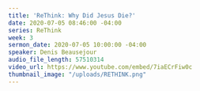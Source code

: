 ```yaml
---
title: 'ReThink: Why Did Jesus Die?'
date: 2020-07-05 08:46:00 -04:00
series: ReThink
week: 3
sermon_date: 2020-07-05 10:00:00 -04:00
speaker: Denis Beausejour
audio_file_length: 57510314
video_url: https://www.youtube.com/embed/7iaECrFiw0c
thumbnail_image: "/uploads/RETHINK.png"
---
```


